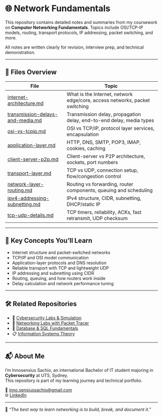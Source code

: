 # 🌐 Network Fundamentals

This repository contains detailed notes and summaries from my coursework on **Computer Networking Fundamentals**. Topics include OSI/TCP-IP models, routing, transport protocols, IP addressing, packet switching, and more.

All notes are written clearly for revision, interview prep, and technical demonstration.

---

## 📁 Files Overview

| File | Topic |
|------|-------|
| [internet-architecture.md](internet-architecture.md) | What is the Internet, network edge/core, access networks, packet switching |
| [transmission-delays-and-media.md](transmission-delays-and-media.md) | Transmission delay, propagation delay, end-to-end delay, media types |
| [osi-vs-tcpip.md](osi-vs-tcpip.md) | OSI vs TCP/IP, protocol layer services, encapsulation |
| [application-layer.md](application-layer.md) | HTTP, DNS, SMTP, POP3, IMAP, cookies, caching |
| [client-server-p2p.md](client-server-p2p.md) | Client-server vs P2P architecture, sockets, port numbers |
| [transport-layer.md](transport-layer.md) | TCP vs UDP, connection setup, flow/congestion control |
| [network-layer-routing.md](network-layer-routing.md) | Routing vs forwarding, router components, queuing and scheduling |
| [ipv4-addressing-subnetting.md](ipv4-addressing-subnetting.md) | IPv4 structure, CIDR, subnetting, DHCP/static IP |
| [tcp-udp-details.md](tcp-udp-details.md) | TCP timers, reliability, ACKs, fast retransmit, UDP checksum |

---

## 🧠 Key Concepts You’ll Learn

- Internet structure and packet-switched networks
- TCP/IP and OSI model communication
- Application-layer protocols and DNS resolution
- Reliable transport with TCP and lightweight UDP
- IP addressing and subnetting using CIDR
- Routing, queuing, and how routers work inside
- Delay calculation and network performance tuning

---

## 🛠 Related Repositories

- 🔐 [Cybersecurity Labs & Simulation](https://github.com/your-username/cybersec)
- 📡 [Networking Labs with Packet Tracer](https://github.com/your-username/networking)
- 💾 [Database & SQL Fundamentals](https://github.com/your-username/database-fundamentals)
- 📋 [Information Systems Theory](https://github.com/your-username/information-systems)

---

## 📬 About Me

I’m Innosensius Sachio, an international Bachelor of IT student majoring in **Cybersecurity** at UTS, Sydney.  
This repository is part of my learning journey and technical portfolio.

📧 inno.sensiussachio@gmail.com  
🌐 [LinkedIn](https://linkedin.com/in/innosensius-sachio)

---

🧠 *“The best way to learn networking is to build, break, and document it.”*
